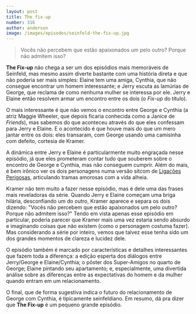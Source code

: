 ```yaml
---
layout: post
title: The fix-up
number: 316
author: anderson
image: /images/episodes/seinfeld-the-fix-up.jpg
---
```


> Vocês não percebem que estão apaixonados um pelo outro? Porque não admitem isso?

**The Fix-up** não chega a ser um dos episódios mais memoráveis de Seinfeld, mas mesmo assim diverte bastante com uma história direta e que não poderia ser mais simples: Elaine tem uma amiga, Cynthia, que não consegue encontrar um homem interessante; e Jerry escuta as lamúrias de George, que reclama de como nenhuma mulher se interessa por ele. Jerry e Elaine então resolvem armar um encontro entre os dois (o *Fix-up* do título).

O mais interessante é que não vemos o encontro entre George e Cynthia (a atriz Maggie Wheeler, que depois ficaria conhecida como a Janice de *Friends*), mas sabemos do que aconteceu através do que eles confessam para Jerry e Elaine. E o acontecido é que houve mais do que um mero jantar entre os dois: eles transaram, com George usando uma camisinha com defeito, cortesia de Kramer.

A dinâmica entre Jerry e Elaine é particularmente muito engraçada nesse episódio, já que eles prometeram contar tudo que souberem sobre o encontro de George e Cynthia, mas não conseguem cumprir. Além do mais, é bem irônico ver os dois personagens numa versão sitcom de <a title="Ligações perigosas" href="http://www.imdb.com/title/tt0094947/">Ligações Perigosas</a>, articulando tramas amorosas com a vida alheia.

Kramer não tem muito a fazer nesse episódio, mas é dele uma das frases mais reveladoras da série. Quando Jerry e Elaine começam uma briga hilária, desconfiando um do outro, Kramer aparece e separa os dois dizendo: "Vocês não percebem que estão apaixonados um pelo outro? Porque não admitem isso?" Tendo em vista apenas esse episódio em particular, poderia parecer que Kramer mais uma vez estaria sendo absurdo e imaginando coisas que não existem (como o personagem costuma fazer). Mas considerando a série por inteiro, vemos que talvez esse tenha sido um dos grandes momentos de clareza e lucidez dele.

O episódio também é marcado por características e detalhes interessantes que fazem toda a diferença: a edição esperta dos diálogos entre Jerry/George e Elaine/Cynthia; o pôster dos Super-Amigos no quarto de George; Elaine pintando seu apartamento; e, especialmente, uma divertida análise sobre as diferenças entre as expectativas do homem e da mulher quando entram em um relacionamento.

O final, que de forma sugestiva indica o futuro do relacionamento de George com Cynthia, é tipicamente seinfeldiano. Em resumo, dá pra dizer que **The Fix-up** é um pequeno grande episódio.